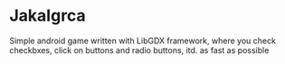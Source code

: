 # JakaIgrca

Simple android game written with LibGDX framework, where you check checkbxes, click on buttons and radio buttons, itd. as fast as possible
